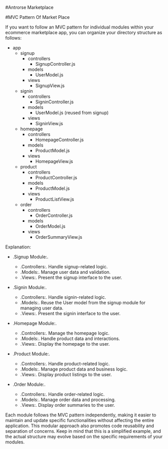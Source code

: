 #Antrorse Marketplace

#MVC Pattern Of Market Place

If you want to follow an MVC pattern for individual modules within your ecommerce marketplace app, you can organize your directory structure as follows:

- app
  - signup
    - controllers
      - SignupController.js
    - models
      - UserModel.js
    - views
      - SignupView.js
  - signin
    - controllers
      - SigninController.js
    - models
      - UserModel.js (reused from signup)
    - views
      - SigninView.js
  - homepage
    - controllers
      - HomepageController.js
    - models
      - ProductModel.js
    - views
      - HomepageView.js
  - product
    - controllers
      - ProductController.js
    - models
      - ProductModel.js
    - views
      - ProductListView.js
  - order
    - controllers
      - OrderController.js
    - models
      - OrderModel.js
    - views
      - OrderSummaryView.js

Explanation:

- .Signup Module:.

  - .Controllers:. Handle signup-related logic.
  - .Models:. Manage user data and validation.
  - .Views:. Present the signup interface to the user.

- .Signin Module:.

  - .Controllers:. Handle signin-related logic.
  - .Models:. Reuse the User model from the signup module for managing user data.
  - .Views:. Present the signin interface to the user.

- .Homepage Module:.

  - .Controllers:. Manage the homepage logic.
  - .Models:. Handle product data and interactions.
  - .Views:. Display the homepage to the user.

- .Product Module:.

  - .Controllers:. Handle product-related logic.
  - .Models:. Manage product data and business logic.
  - .Views:. Display product listings to the user.

- .Order Module:.
  - .Controllers:. Handle order-related logic.
  - .Models:. Manage order data and processing.
  - .Views:. Display order summaries to the user.

Each module follows the MVC pattern independently, making it easier to maintain and update specific functionalities without affecting the entire application. This modular approach also promotes code reusability and separation of concerns. Keep in mind that this is a simplified example, and the actual structure may evolve based on the specific requirements of your modules.
